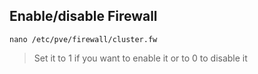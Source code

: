 ## Enable/disable Firewall
~~~
nano /etc/pve/firewall/cluster.fw
~~~
> Set it to 1 if you want to enable it or to 0 to disable it 